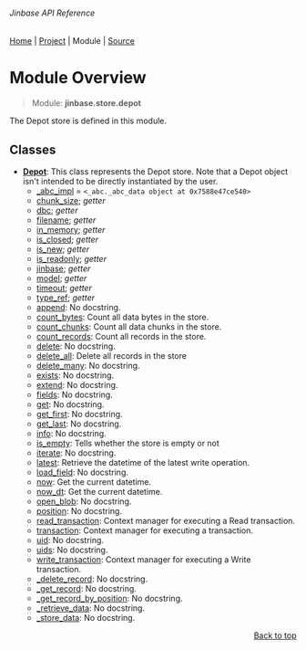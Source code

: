 ###### Jinbase API Reference
[Home](/docs/api/README.md) | [Project](/README.md) | Module | [Source](/src/jinbase/store/depot.py)

# Module Overview
> Module: **jinbase.store.depot**

The Depot store is defined in this module.

## Classes
- [**Depot**](/docs/api/modules/jinbase/store/depot/class-Depot.md): This class represents the Depot store. Note that a Depot object isn't intended to be directly instantiated by the user.
    - [\_abc\_impl](/docs/api/modules/jinbase/store/depot/class-Depot.md#fields-table) = `<_abc._abc_data object at 0x7588e47ce540>`
    - [chunk\_size](/docs/api/modules/jinbase/store/depot/class-Depot.md#properties-table); _getter_
    - [dbc](/docs/api/modules/jinbase/store/depot/class-Depot.md#properties-table); _getter_
    - [filename](/docs/api/modules/jinbase/store/depot/class-Depot.md#properties-table); _getter_
    - [in\_memory](/docs/api/modules/jinbase/store/depot/class-Depot.md#properties-table); _getter_
    - [is\_closed](/docs/api/modules/jinbase/store/depot/class-Depot.md#properties-table); _getter_
    - [is\_new](/docs/api/modules/jinbase/store/depot/class-Depot.md#properties-table); _getter_
    - [is\_readonly](/docs/api/modules/jinbase/store/depot/class-Depot.md#properties-table); _getter_
    - [jinbase](/docs/api/modules/jinbase/store/depot/class-Depot.md#properties-table); _getter_
    - [model](/docs/api/modules/jinbase/store/depot/class-Depot.md#properties-table); _getter_
    - [timeout](/docs/api/modules/jinbase/store/depot/class-Depot.md#properties-table); _getter_
    - [type\_ref](/docs/api/modules/jinbase/store/depot/class-Depot.md#properties-table); _getter_
    - [append](/docs/api/modules/jinbase/store/depot/class-Depot.md#append): No docstring.
    - [count\_bytes](/docs/api/modules/jinbase/store/depot/class-Depot.md#count_bytes): Count all data bytes in the store.
    - [count\_chunks](/docs/api/modules/jinbase/store/depot/class-Depot.md#count_chunks): Count all data chunks in the store.
    - [count\_records](/docs/api/modules/jinbase/store/depot/class-Depot.md#count_records): Count all records in the store.
    - [delete](/docs/api/modules/jinbase/store/depot/class-Depot.md#delete): No docstring.
    - [delete\_all](/docs/api/modules/jinbase/store/depot/class-Depot.md#delete_all): Delete all records in the store
    - [delete\_many](/docs/api/modules/jinbase/store/depot/class-Depot.md#delete_many): No docstring.
    - [exists](/docs/api/modules/jinbase/store/depot/class-Depot.md#exists): No docstring.
    - [extend](/docs/api/modules/jinbase/store/depot/class-Depot.md#extend): No docstring.
    - [fields](/docs/api/modules/jinbase/store/depot/class-Depot.md#fields): No docstring.
    - [get](/docs/api/modules/jinbase/store/depot/class-Depot.md#get): No docstring.
    - [get\_first](/docs/api/modules/jinbase/store/depot/class-Depot.md#get_first): No docstring.
    - [get\_last](/docs/api/modules/jinbase/store/depot/class-Depot.md#get_last): No docstring.
    - [info](/docs/api/modules/jinbase/store/depot/class-Depot.md#info): No docstring.
    - [is\_empty](/docs/api/modules/jinbase/store/depot/class-Depot.md#is_empty): Tells whether the store is empty or not
    - [iterate](/docs/api/modules/jinbase/store/depot/class-Depot.md#iterate): No docstring.
    - [latest](/docs/api/modules/jinbase/store/depot/class-Depot.md#latest): Retrieve the datetime of the latest write operation.
    - [load\_field](/docs/api/modules/jinbase/store/depot/class-Depot.md#load_field): No docstring.
    - [now](/docs/api/modules/jinbase/store/depot/class-Depot.md#now): Get the current datetime.
    - [now\_dt](/docs/api/modules/jinbase/store/depot/class-Depot.md#now_dt): Get the current datetime.
    - [open\_blob](/docs/api/modules/jinbase/store/depot/class-Depot.md#open_blob): No docstring.
    - [position](/docs/api/modules/jinbase/store/depot/class-Depot.md#position): No docstring.
    - [read\_transaction](/docs/api/modules/jinbase/store/depot/class-Depot.md#read_transaction): Context manager for executing a Read transaction.
    - [transaction](/docs/api/modules/jinbase/store/depot/class-Depot.md#transaction): Context manager for executing a transaction.
    - [uid](/docs/api/modules/jinbase/store/depot/class-Depot.md#uid): No docstring.
    - [uids](/docs/api/modules/jinbase/store/depot/class-Depot.md#uids): No docstring.
    - [write\_transaction](/docs/api/modules/jinbase/store/depot/class-Depot.md#write_transaction): Context manager for executing a Write transaction.
    - [\_delete\_record](/docs/api/modules/jinbase/store/depot/class-Depot.md#_delete_record): No docstring.
    - [\_get\_record](/docs/api/modules/jinbase/store/depot/class-Depot.md#_get_record): No docstring.
    - [\_get\_record\_by\_position](/docs/api/modules/jinbase/store/depot/class-Depot.md#_get_record_by_position): No docstring.
    - [\_retrieve\_data](/docs/api/modules/jinbase/store/depot/class-Depot.md#_retrieve_data): No docstring.
    - [\_store\_data](/docs/api/modules/jinbase/store/depot/class-Depot.md#_store_data): No docstring.

<p align="right"><a href="#jinbase-api-reference">Back to top</a></p>
